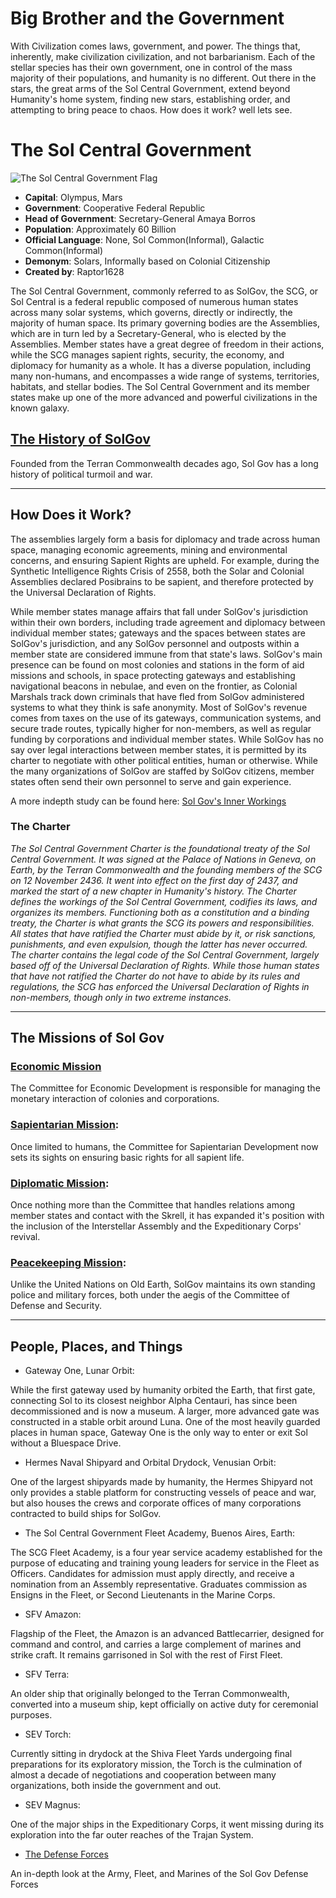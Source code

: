 # Big Brother and the Government

With Civilization comes laws, government, and power. The things that, inherently, make civilization civilization, and not barbarianism.
Each of the stellar species has their own government, one in control of the mass majority of their populations, and humanity is no 
different.
Out there in the stars, the great arms of the Sol Central Government, extend beyond Humanity's home system, finding new stars, establishing order, and attempting to bring peace to chaos. How does it work? well lets see.

# The Sol Central Government


![The Sol Central Government Flag][1]

* **Capital**: Olympus, Mars
* **Government**: Cooperative Federal Republic
* **Head of Government**: Secretary-General Amaya Borros
* **Population**: Approximately 60 Billion
* **Official Language**: None, Sol Common(Informal), Galactic Common(Informal)
* **Demonym**: Solars, Informally based on Colonial Citizenship
* **Created by**: Raptor1628


The Sol Central Government, commonly referred to as SolGov, the SCG, or Sol Central is a federal republic composed of numerous human 
states across many solar systems, which governs, directly or indirectly, the majority of human space. Its primary governing bodies are
the Assemblies, which are in turn led by a Secretary-General, who is elected by the Assemblies. Member states have a great degree of
freedom in their actions, while the SCG manages sapient rights, security, the economy, and diplomacy for humanity as a whole. It has a
diverse population, including many non-humans, and encompasses a wide range of systems, territories, habitats, and stellar bodies. The
Sol Central Government and its member states make up one of the more advanced and powerful civilizations in the known galaxy.

## [The History of SolGov](https://baystation12.net/lore/Organizations/SCG/SCG-History)

Founded from the Terran Commonwealth decades ago, Sol Gov has a long history of political turmoil and war. 

____

## How Does it Work?

The assemblies largely form a basis for diplomacy and trade across human space, managing economic agreements, mining and environmental concerns, and ensuring Sapient Rights are upheld. For example, during the Synthetic Intelligence Rights Crisis of 2558, both the Solar and Colonial Assemblies declared Posibrains to be sapient, and therefore protected by the Universal Declaration of Rights.

While member states manage affairs that fall under SolGov's jurisdiction within their own borders, including trade agreement and diplomacy between individual member states; gateways and the spaces between states are SolGov's jurisdiction, and any SolGov personnel and outposts within a member state are considered immune from that state's laws. SolGov's main presence can be found on most colonies and stations in the form of aid missions and schools, in space protecting gateways and establishing navigational beacons in nebulae, and even on the frontier, as Colonial Marshals track down criminals that have fled from SolGov administered systems to what they think is safe anonymity. Most of SolGov's revenue comes from taxes on the use of its gateways, communication systems, and secure trade routes, typically higher for non-members, as well as regular funding by corporations and individual member states. While SolGov has no say over legal interactions between member states, it is permitted by its charter to negotiate with other political entities, human or otherwise. While the many organizations of SolGov are staffed by SolGov citizens, member states often send their own personnel to serve and gain experience.

A more indepth study can be found here: [Sol Gov's Inner Workings](https://baystation12.net/lore/Organizations/SCG/Sol-Politics)

### The Charter

*The Sol Central Government Charter is the foundational treaty of the Sol Central Government. It was signed at the Palace of Nations in Geneva, on Earth, by the Terran Commonwealth and the founding members of the SCG on 12 November 2436. It went into effect on the first day of 2437, and marked the start of a new chapter in Humanity's history. The Charter defines the workings of the Sol Central Government, codifies its laws, and organizes its members. Functioning both as a constitution and a binding treaty, the Charter is what grants the SCG its powers and responsibilities. All states that have ratified the Charter must abide by it, or risk sanctions, punishments, and even expulsion, though the latter has never occurred. The charter contains the legal code of the Sol Central Government, largely based off of the Universal Declaration of Rights. While those human states that have not ratified the Charter do not have to abide by its rules and regulations, the SCG has enforced the Universal Declaration of Rights in non-members, though only in two extreme instances.*

____

## The Missions of Sol Gov

### [Economic Mission](https://baystation12.net/lore/Organizations/SCG/SCG-Economics)

The Committee for Economic Development is responsible for managing the monetary interaction of colonies and corporations.

### [Sapientarian Mission](https://baystation12.net/lore/Organizations/SCG/SCG-Sapience): 

Once limited to humans, the Committee for Sapientarian Development now sets its sights on ensuring basic rights for all sapient life.

### [Diplomatic Mission](https://baystation12.net/lore/Organizations/SCG/SCG-Diplomacy): 

Once nothing more than the Committee that handles relations among member states and contact with the Skrell, it has expanded it's position with the inclusion of the Interstellar Assembly and the Expeditionary Corps' revival.

### [Peacekeeping Mission](https://baystation12.net/lore/Organizations/SCG/SCG-Peace): 

Unlike the United Nations on Old Earth, SolGov maintains its own standing police and military forces, both under the aegis of the Committee of Defense and Security.

____

## People, Places, and Things

* Gateway One, Lunar Orbit: 

While the first gateway used by humanity orbited the Earth, that first gate, connecting Sol to its closest neighbor Alpha Centauri, has since been decommissioned and is now a museum. A larger, more advanced gate was constructed in a stable orbit around Luna. One of the most heavily guarded places in human space, Gateway One is the only way to enter or exit Sol without a Bluespace Drive.

* Hermes Naval Shipyard and Orbital Drydock, Venusian Orbit:

One of the largest shipyards made by humanity, the Hermes Shipyard not only provides a stable platform for constructing vessels of peace and war, but also houses the crews and corporate offices of many corporations contracted to build ships for SolGov.

* The Sol Central Government Fleet Academy, Buenos Aires, Earth:

The SCG Fleet Academy, is a four year service academy established for the purpose of educating and training young leaders for service in the Fleet as Officers. Candidates for admission must apply directly, and receive a nomination from an Assembly representative. Graduates commission as Ensigns in the Fleet, or Second Lieutenants in the Marine Corps.

* SFV Amazon: 

Flagship of the Fleet, the Amazon is an advanced Battlecarrier, designed for command and control, and carries a large complement of marines and strike craft. It remains garrisoned in Sol with the rest of First Fleet.

* SFV Terra: 

An older ship that originally belonged to the Terran Commonwealth, converted into a museum ship, kept officially on active duty for ceremonial purposes.

* SEV Torch:

Currently sitting in drydock at the Shiva Fleet Yards undergoing final preparations for its exploratory mission, the Torch is the culmination of almost a decade of negotiations and cooperation between many organizations, both inside the government and out.

* SEV Magnus:

One of the major ships in the Expeditionary Corps, it went missing during its exploration into the far outer reaches of the Trajan System.

* [The Defense Forces](https://baystation12.net/lore/Organizations/SCG/DF/Defense-Forces)

An in-depth look at the Army, Fleet, and Marines of the Sol Gov Defense Forces





[1]:https://images.discordapp.net/.eJwNycsNwyAMANBdGAAXO3yabRBBJBKJEXZ7qbp78q7vZz6zm9XsqkNWgO2QwnOzojxzq7Yxt17zOMQWPiGr5rKf9VIB9Im8Q1rojcFTIgcY_RJCfCY6QvdKCYR7468dVzP_G-OrImk.V5laLiX7B_o8gsn8B-PGw1FX2wM?width=400&height=266

